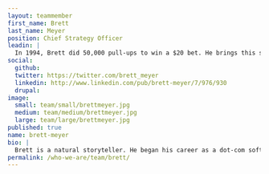 ```yaml
---
layout: teammember
first_name: Brett
last_name: Meyer
position: Chief Strategy Officer
leadin: |
  In 1994, Brett did 50,000 pull-ups to win a $20 bet. He brings this same level of drive to his communications consulting. As our content strategist, Brett helps our clients craft compelling messages and measure the success of their digital campaigns.
social:
  github:
  twitter: https://twitter.com/brett_meyer
  linkedin: http://www.linkedin.com/pub/brett-meyer/7/976/930
  drupal:
image:
  small: team/small/brettmeyer.jpg
  medium: team/medium/brettmeyer.jpg
  large: team/large/brettmeyer.jpg
published: true
name: brett-meyer
bio: |
  Brett is a natural storyteller. He began his career as a dot-com software developer. He and his wife then spent two years in Mali with the Peace Corps, where he trained grassroots organizations in technology and media. Following this experience, Brett served as Communications Director at the Nonprofit Technology Network for six years, helping grow NTEN’s community from a few thousand to over 50,000 engaged participants. Having worked in the nonprofit sector for so long, he has a deep understanding of the communications and fundraising challenges that our clients face. Brett is uniquely positioned to help them build comprehensive multi-channel marketing plans. He's also the only person in the office to have worked at a radio station in West Africa.
permalink: /who-we-are/team/brett/
---
```

